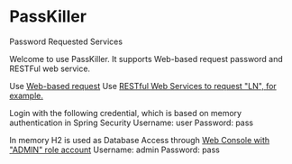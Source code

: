 # PassKiller
Password Requested Services

Welcome to use PassKiller. It supports Web-based request password and RESTFul web service.

Use <a href="/challenge">Web-based request</a>
Use <a href="/challenge/search/findByName?name=LN">RESTful Web Services to request "LN", for example.</a>

Login with the following credential, which is based on memory authentication in Spring Security
  Username: user
  Password: pass

In memory H2 is used as Database
Access through <a href="/console">Web Console with "ADMIN" role account</a>
  Username: admin
  Password: pass
